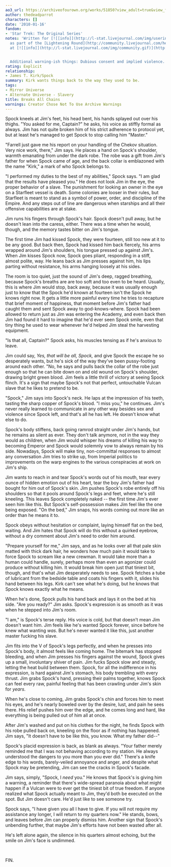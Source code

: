 ```yaml
---
ao3_url: https://archiveofourown.org/works/51850?view_adult=true&view_full_work=true
author: thedeadparrot
characters: []
date: '2010-01-16'
fandom:
- 'Star Trek: The Original Series'
notes: 'Written for [![[info]](http://l-stat.livejournal.com/img/userinfo.gif)](http://heeroluva.livejournal.com/profile)[**heeroluva**](http://heeroluva.livejournal.com/)
  as part of the [Lightening Round](http://community.livejournal.com/help_haiti/2706.html)
  at [![[info]](http://l-stat.livejournal.com/img/community.gif)](http://community.livejournal.com/help_haiti/profile)[**help\_haiti**](http://community.livejournal.com/help_haiti/).


  Additional warning-ish things: Dubious consent and implied violence.'
rating: Explicit
relationship:
- James T. Kirk/Spock
summary: Kirk wants things back to the way they used to be.
tags:
- Mirror Universe
- Alternate Universe - Slavery
title: Breaks All Chains
warnings: Creator Chose Not To Use Archive Warnings
---
```


Spock kneels at Jim's feet, his head bent, his hands splayed out over his thighs. "You asked for me, Captain?" he asks, his voice as stiffly formal as always. Jim has not quite broken him of his strict adherence to protocol yet, but at least he's managed to get Spock to stop calling him "Master."

"Farrell just gave me his report on your handling of the Chekov situation. Very nice work, there," Jim says. He places a hand on Spock's shoulder, warmth emanating from under the dark robe. The robe was a gift from Jim's father for when Spock came of age, and the back collar is emblazoned with the name "Kirk," a mark of who Spock belongs to.

"I performed my duties to the best of my abilities," Spock says. "I am glad that the results have pleased you." He does not look Jim in the eye, the proper behavior of a slave. The punishment for looking an owner in the eye on a Starfleet vessel is death. Some colonies are looser in their rules, but Starfleet is meant to stand as a symbol of power, order, and discipline of the Empire. And any steps out of line are dangerous when starships and all their offensive capabilities are at stake.

Jim runs his fingers through Spock's hair. Spock doesn't pull away, but he doesn't lean into the caress, either. There was a time when he would, though, and the memory tastes bitter on Jim's tongue.

The first time Jim had kissed Spock, they were fourteen, still too new at it to be any good. But back then, Spock had kissed him back fiercely, his arms wrapped around Jim's shoulders, his tongue pressed up against Jim's. When Jim kisses Spock now, Spock goes pliant, responding in a stiff, almost polite, way. He leans back as Jim presses against him, his lips parting without resistance, his arms hanging loosely at his sides.

The room is too quiet, just the sound of Jim's deep, ragged breathing, because Spock's breaths are are too soft and too even to be heard. Usually, this is where Jim would stop, back away, because it was usually enough just to know that the Spock he'd known at fourteen isn't the Spock he knows right now. It gets a little more painful every time he tries to recapture that brief moment of happiness, that moment before Jim's father had caught them and sent Spock away to god-knows-where. Spock had been allowed to return just as Jim was entering the Academy, and even back then Jim had found it hard to imagine that he'd ever seen Spock smile, even that tiny thing he used to wear whenever he'd helped Jim steal the harvesting equipment.

"Is that all, Captain?" Spock asks, his muscles tensing as if he's anxious to leave.

Jim could say, *Yes, that will be all, Spock,* and give Spock the escape he so desperately wants, but he's sick of the way they've been pussy-footing around each other. "No, he says and pulls back the collar of the robe just enough so that he can bite down on and old wound on Spock's shoulder, drawing bright green blood. Jim feels a little thrill of victory at seeing Spock flinch. It's a sign that maybe Spock's not that perfect, untouchable Vulcan slave that he likes to pretend to be.

"Spock," Jim says into Spock's neck. He laps at the impression of his teeth, tasting the sharp copper of Spock's blood. "I miss you," he continues. Jim's never really learned to communicate in any other way besides sex and violence since Spock left, and that's all he has left. He doesn't know what else to do.

Spock's body stiffens, back going ramrod straight under Jim's hands, but he remains as silent as ever. They don't talk anymore, not in the way they would as children, when Jim would whisper his dreams of killing his way to becoming Emperor and Spock would solemnly vow to always remain by his side. Nowadays, Spock will make tiny, non-committal responses to almost any conversation Jim tries to strike up, from Imperial politics to improvements on the warp engines to the various conspiracies at work on Jim's ship.

Jim wants to reach in and tear Spock's words out of his mouth, tear every ounce of hidden emotion out of his heart, tear the boy Jim's father had bought for him out of Spock's skin. Jim pushes Spock's robe entirely off his shoulders so that it pools around Spock's legs and feet, where he's still kneeling. This leaves Spock completely naked -- the first time Jim's ever seen him like this. But Spock's self-possession makes Jim feel like the one being exposed. "On the bed," Jim snaps, his words coming out more like an order than he means it to.

Spock obeys without hesitation or complaint, laying himself flat on the bed, waiting. And Jim hates that Spock will do this without a quirked eyebrow, without a dry comment about Jim's need to order him around.

"Prepare yourself for me," Jim says, and as he looks over all that pale skin matted with thick dark hair, he wonders how much pain it would take to force Spock to scream like a new crewman. It would take more than a human could handle, surely, perhaps more than even an agonizer could produce without killing him. It would break him open just that tiniest bit, though, and that's what Jim desperately needs to see. Spock fetches a tube of lubricant from the bedside table and coats his fingers with it, slides his hand between his legs. Kirk can't see what he's doing, but he knows that Spock knows exactly what he means.

When he's done, Spock pulls his hand back and lays it on the bed at his side. "Are you ready?" Jim asks. Spock's expression is as smooth as it was when he stepped into Jim's room.

"I am," is Spock's terse reply. His voice is cold, but that doesn't mean Jim doesn't want him. Jim feels like he's wanted Spock forever, since before he knew what wanting *was*. But he's never wanted it like this, just another master fucking his slave.

Jim fits into the V of Spock's legs perfectly, and when he presses into Spock's body, it almost feels like coming home. The bitemark has stopped bleeding, and when Jim presses his fingers against the wound, Spock gives up a small, involuntary shiver of pain. Jim fucks Spock slow and steady, letting the heat build between them. Spock, for all the indifference in his expression, is hard against Jim's stomach, his body trembling with every thrust. Jim grabs Spock's hand, pressing their palms together, knows Spock can feel every raw, painful feeling that has been crawling under Jim's skin for *years*.

When he's close to coming, Jim grabs Spock's chin and forces him to meet his eyes, and he's nearly boweled over by the desire, lust, and pain he sees there. His relief pushes him over the edge, and he comes long and hard, like everything is being pulled out of him all at once.

After Jim's washed and put on his clothes for the night, he finds Spock with his robe pulled back on, kneeling on the floor as if nothing has happened. Jim says, "It doesn't have to be like this, you know. What my father did--"

Spock's placid expression is back, as blank as always. "Your father merely reminded me that I was not behaving according to my station. He always understood the dangers to you more than you ever did." There's a knife edge to his words, barely-veiled annoyance and anger, and despite what Spock may be pretending, Jim can see the cracks in Spock's facade.

Jim says, simply, "Spock, I *need* you." He knows that Spock's is giving him a warning, a reminder that there's wide-spread paranoia about what might happen if a Vulcan were to ever get the tiniest bit of true freedom. If anyone realized what Spock actually meant to Jim, they'd both be executed on the spot. But Jim doesn't care. He'd just like to see someone try.

Spock says, "I have given you all I have to give. If you will not require my assistance any longer, I will return to my quarters now." He stands, bows, and leaves before Jim can properly dismiss him. Another sign that Spock's unbending further, that maybe Jim's efforts have not been wasted after all.

He's left alone again, the silence in his quarters almost echoing, but the smile on Jim's face is undimmed.

 

FIN.